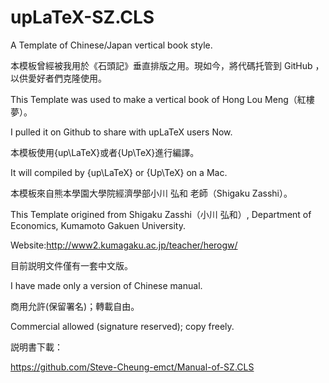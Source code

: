 # upLaTeX-SZ.CLS
A Template of Chinese/Japan vertical book style.


本模板曾經被我用於《石頭記》垂直排版之用。現如今，將代碼托管到 GitHub ，
以供愛好者們克隆使用。

This Template was used to make a vertical book of Hong Lou Meng（紅樓夢）。

I pulled it on Github to share with upLaTeX users Now.


本模板使用{up\LaTeX}或者{Up\TeX}進行編譯。

It will compiled by {up\LaTeX} or {Up\TeX} on a Mac.

本模板來自熊本學園大學院經濟學部小川 弘和 老師（Shigaku Zasshi）。

This Template origined from Shigaku Zasshi（小川 弘和）, Department of Economics, Kumamoto Gakuen University.

Website:http://www2.kumagaku.ac.jp/teacher/herogw/

目前説明文件僅有一套中文版。

I have made only a version of Chinese manual.


商用允許(保留署名)；轉載自由。


Commercial allowed (signature reserved); copy freely.

説明書下載：

https://github.com/Steve-Cheung-emct/Manual-of-SZ.CLS
